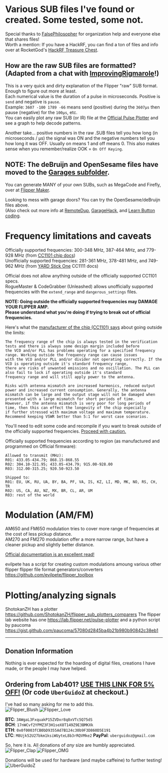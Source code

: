 # Various SUB files I've found or created. Some tested, some not.

Special thanks to [FalsePhilosopher](https://github.com/FalsePhilosopher) for organization help and everyone else that shares files!<br>
Worth a mention: If you have a HackRF, you can find a ton of files and info over at RocketGod's [HackRF Treasure Chest](https://github.com/RocketGod-git/HackRF-Treasure-Chest).

## How are the raw SUB files are formatted? (Adapted from a chat with [ImprovingRigmarole](https://github.com/improving-rigmarole)!)

This is a very quick and dirty explanation of the Flipper "raw" SUB format. Enough to figure out more at least.<br>
Each numerical value is the duration of a pulse in microseconds. Positive is `send` and negative is `pause`.<br>
Example: `3607 -100 1789 -66` means send (positive) during the `3607µs` then pause (negative) for the `100µs`, etc.<br>
You can easily plot any raw SUB (or IR) file at the [Official Pulse Plotter](https://my.flipp.dev/pulse-plotter) and see a graph to help decode patterns.

Another take... positive numbers in the raw .SUB files tell you how long (in microseconds / μs) the signal was ON and the negative numbers tell you how long it was OFF. Usually on means 1 and off means 0. This also makes sense when you remember/realize OOK = `On Off Keying`.

## NOTE: The deBruijn and OpenSesame files have moved to the [Garages subfolder](https://github.com/UberGuidoZ/Flipper/tree/main/Sub-GHz/Garages/deBruijn).

You can generate MANY of your own SUBs, such as MegaCode and Firefly, over at [Flipper Maker](https://flippermaker.github.io/).

Looking to mess with garage doors? You can try the OpenSesame/deBruijn files above.<br>
(Also check out more info at [RemoteDup](https://www.ifoedit.com/RemoteDup.html), [GarageHack](https://www.ifoedit.com/garagehack.html), and [Learn Button coding](https://support.dealer.liftmaster.com/articles/Knowledge/Determine-the-Color-of-the-Learn-Button-on-Your-Garage-Door-Opener).

# Frequency limitations and caveats

Officially supported frequencies: 300-348 MHz, 387-464 MHz, and 779-928 MHz (from [CC1101 chip docs](https://www.ti.com/product/CC1101))<br>
Unofficially supported frequencies: 281-361 MHz, 378-481 MHz, and 749-962 MHz (from [YARD Stick One](https://greatscottgadgets.com/yardstickone/) CC1111 docs)

Official does not allow anything outside of the officially supported CC1101 specs.<br>
RogueMaster & CodeGrabber (Unleashed) allows unofficially supported frequencies with the `extend_range` and `dangerous_settings` files.

**NOTE: Going outside the officially supported frequencies may DAMAGE YOUR FLIPPER AMP.<br>
Please understand what you're doing if trying to break out of official frequencies.**

Here's what the [manufacturer of the chip (CC1101) says](https://e2e.ti.com/support/wireless-connectivity/sub-1-ghz-group/sub-1-ghz/f/sub-1-ghz-forum/1120743/cc1101-operation-outside-datasheet-frequencies/4154832) about going outside the limits:

```
The frequency range of the chip is always tested in the verification tests and there is always some design margin included before
the VCO and/or PLL has problems operating for a specified frequency range. Working outside the frequency range can cause issues
with the VCO and/or PLL and/or divider not operating correctly. If the VCO is operating outside it's standard frequency range,
there are risks of unwanted emissions and no oscillation. The PLL can also fail to lock if operating outside it's standard
frequency range and will still apply power to the antenna.

Risks with antenna mismatch are increased harmonics, reduced output power and increased current consumption. Generally, the antenna
mismatch can be large and the output stage will not be damaged when presented with a large mismatch for short periods of time.
However, if the antenna mismatch is very poor for long periods of time, then this can effect the longevity of the chip especially
if further stressed with maximum voltage and maximum temperature. Recommend keeping VSWR better than 5:1 for worst case scenarios.
```

You'll need to edit some code and recompile if you want to break outside of the officially supported frequencies. [Proceed with caution.](https://github.com/UberGuidoZ/Flipper/blob/main/Sub-GHz/Restaurant_Pagers/SubGHz_changes.md)

Officially supported frequencies according to region (as manufactured and programmed on Official firmware):

`Allowed to transmit (MHz):`<br>
`R01: 433.05-434.79; 868.15-868.55`<br>
`R02: 304.10-321.95; 433.05-434.79; 915.00-928.00`<br>
`R03: 312.00-315.25; 920.50-923.50`<br>

`Shipped to:`<br>
`R01: EU, UK, RU, UA, BY, BA, PF, VA, IS, KZ, LI, MD, MK, NO, RS, CH, TR`<br>
`R02: US, CA, AU, NZ, MX, BR, CL, AR, UM`<br>
`R03: rest of the world`

# Modulation (AM/FM)

AM650 and FM650 modulation tries to cover more range of frequencies at the cost of less pickup distance.<br>
AM270 and FM270 modulation offer a more narrow range, but have a cleaner pickup and slightly better distance.

[Official documentation is an excellent read!](https://docs.flipperzero.one/sub-ghz/read-raw#HUe8f)

evilpete has a script for creating custom modulations amoung various other flipper flipper file format generators/converters
https://github.com/evilpete/flipper_toolbox

# Plotting/analyzing signals
ShotokanZH has a plotter
https://github.com/ShotokanZH/flipper_sub_plotters_comparers
The flipper lab website has one
https://lab.flipper.net/pulse-plotter
and a python script by paucoma
https://gist.github.com/paucoma/57080d2845ba4b21b980b90842c38eb1

-----

## Donation Information

Nothing is ever expected for the hoarding of digital files, creations I have made, or the people I may have helped.

## Ordering from Lab401? [USE THIS LINK FOR 5% OFF!](https://lab401.com/r?id=vsmgoc) (Or code `UberGuidoZ` at checkout.)

I've had so many asking for me to add this.<br>
![Flipper_Blush](https://user-images.githubusercontent.com/57457139/183561666-4424a3cc-679b-4016-a368-24f7e7ad0a88.jpg) ![Flipper_Love](https://user-images.githubusercontent.com/57457139/183561692-381d37bd-264f-4c88-8877-e58d60d9be6e.jpg)

**BTC**: `3AWgaL3FxquakP15ZVDxr8q8xVTc5Q75dS`<br>
**BCH**: `17nWCvf2YPMZ3F3H1seX8T149Z9E3BMKXk`<br>
**ETH**: `0x0f0003fCB0bD9355Ad7B124c30b9F3D860D5E191`<br>
**LTC**: `M8Ujk52U27bkm1ksiWUyteL8b3rRQVMke2`
**PayPal**: `uberguidoz@gmail.com`

So, here it is. All donations of *any* size are humbly appreciated.<br>
![Flipper_Clap](https://user-images.githubusercontent.com/57457139/183561789-2e853ede-8ef7-41e8-a67c-716225177e5d.jpg) ![Flipper_OMG](https://user-images.githubusercontent.com/57457139/183561787-e21bdc1e-b316-4e67-b327-5129503d0313.jpg)

Donations will be used for hardware (and maybe caffeine) to further testing!<br>
![UberGuidoZ](https://cdn.discordapp.com/emojis/1000632669622767686.gif)